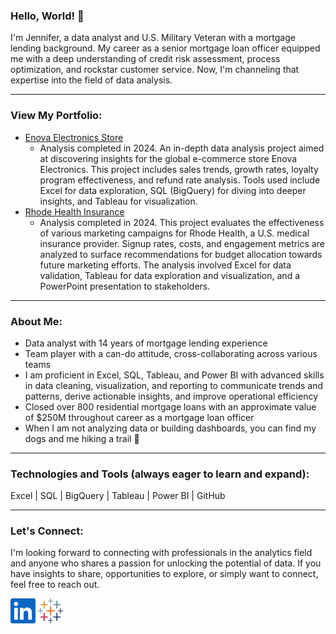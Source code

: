 ### Hello, World! 👋
I'm Jennifer, a data analyst and U.S. Military Veteran with a mortgage lending background.  My career as a senior mortgage loan officer equipped me with a deep understanding of credit risk assessment, process optimization, and rockstar customer service. Now, I'm channeling that expertise into the field of data analysis.
____________________________________________________________________________________
### View My Portfolio:

- [Enova Electronics Store](https://github.com/jenncash29/Elist-Electronics-Store-Project/tree/main)
  - Analysis completed in 2024. An in-depth data analysis project aimed at discovering insights for the global e-commerce store Enova Electronics. This project includes sales trends, growth rates, loyalty program effectiveness, and refund rate analysis. Tools used include Excel for data exploration, SQL (BigQuery) for diving into deeper insights, and Tableau for visualization.
- [Rhode Health Insurance](https://github.com/jenncash29/Rhode-Health-Insurance-Project)
  - Analysis completed in 2024. This project evaluates the effectiveness of various marketing campaigns for Rhode Health, a U.S. medical insurance provider. Signup rates, costs, and engagement metrics are analyzed to surface recommendations for budget allocation towards future marketing efforts. The analysis involved Excel for data validation, Tableau for data exploration and visualization, and a PowerPoint presentation to stakeholders.
____________________________________________________________________________________
### About Me:
- Data analyst with 14 years of mortgage lending experience 
- Team player with a can-do attitude, cross-collaborating across various teams
- I am proficient in Excel, SQL, Tableau, and Power BI with advanced skills in data cleaning, visualization, and reporting to communicate trends and patterns, derive actionable insights, and improve operational efficiency
- Closed over 800 residential mortgage loans with an approximate value of $250M throughout career as a mortgage loan officer 
- When I am not analyzing data or building dashboards, you can find my dogs and me hiking a trail 🐶
____________________________________________________________________________________
### Technologies and Tools (always eager to learn and expand):
Excel | SQL | BigQuery | Tableau | Power BI | GitHub
____________________________________________________________________________________
### Let's Connect:
I'm looking forward to connecting with professionals in the analytics field
and anyone who shares a passion for unlocking the potential of data. If you have insights to share,
opportunities to explore, or simply want to connect, feel free to reach out. 

[<img src='https://github.com/jenncash29/jenncash29/blob/main/LinkedIn%20Icon.png' alt='LinkedIn' height='40'>](https://www.linkedin.com/in/jenncash29/)
[<img src='https://github.com/jenncash29/jenncash29/blob/main/Tableau%20Icon.svg' alt='Tableau' height='40'>](https://public.tableau.com/app/profile/jenncash29/vizzes) 
